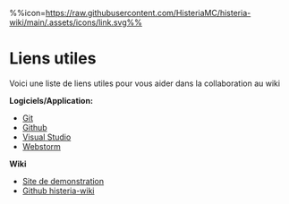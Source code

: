 %%icon=https://raw.githubusercontent.com/HisteriaMC/histeria-wiki/main/.assets/icons/link.svg%%
# Liens utiles

Voici une liste de liens utiles pour vous aider dans la collaboration au wiki

**Logiciels/Application:**
- [Git](https://git-scm.com/)
- [Github](https://github.com/)
- [Visual Studio](https://visualstudio.microsoft.com/fr/)
- [Webstorm](https://www.jetbrains.com/webstorm/)

**Wiki**
- [Site de demonstration](https://histeria.zelytra.fr/)
- [Github histeria-wiki ](https://github.com/HisteriaMC/histeria-wiki)